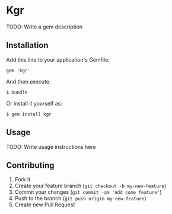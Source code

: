 # Kgr

TODO: Write a gem description

## Installation

Add this line to your application's Gemfile:

    gem 'kgr'

And then execute:

    $ bundle

Or install it yourself as:

    $ gem install kgr

## Usage

TODO: Write usage instructions here

## Contributing

1. Fork it
2. Create your feature branch (`git checkout -b my-new-feature`)
3. Commit your changes (`git commit -am 'Add some feature'`)
4. Push to the branch (`git push origin my-new-feature`)
5. Create new Pull Request
